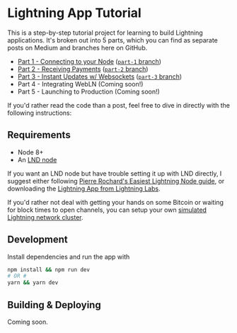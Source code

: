 # Lightning App Tutorial

This is a step-by-step tutorial project for learning to build Lightning applications. It's broken out into 5 parts, which you can find as separate posts on Medium and branches here on GitHub.

* [Part 1 - Connecting to your Node](https://medium.com/p/4a13c82f3f78) ([`part-1` branch](https://github.com/wbobeirne/lightning-app-tutorial/tree/part-1))
* [Part 2 - Receiving Payments](https://medium.com/@wbobeirne/making-a-lightning-web-app-part-2-414f5d23c2d7) ([`part-2` branch](https://github.com/wbobeirne/lightning-app-tutorial/tree/part-2))
* [Part 3 - Instant Updates w/ Websockets](https://medium.com/@wbobeirne/making-a-lightning-web-app-part-3-58d8c7351175) ([`part-3` branch](https://github.com/wbobeirne/lightning-app-tutorial/tree/part-3))
* Part 4 - Integrating WebLN (Coming soon!)
* Part 5 - Launching to Production (Coming soon!)

If you'd rather read the code than a post, feel free to dive in directly with the following instructions:

## Requirements

* Node 8+
* An [LND node](https://github.com/lightningnetwork/lnd)

If you want an LND node but have trouble setting it up with LND directly, I suggest either following [Pierre Rochard's Easiest Lightning Node guide](https://medium.com/lightning-power-users/windows-macos-lightning-network-284bd5034340), or downloading the [Lightning App from Lightning Labs](https://github.com/lightninglabs/lightning-app).

If you'd rather not deal with getting your hands on some Bitcoin or waiting for block times to open channels, you can setup your own [simulated Lightning network cluster](https://dev.lightning.community/tutorial/01-lncli/).

## Development

Install dependencies and run the app with
```sh
npm install && npm run dev
# OR #
yarn && yarn dev
```

## Building & Deploying

Coming soon.
